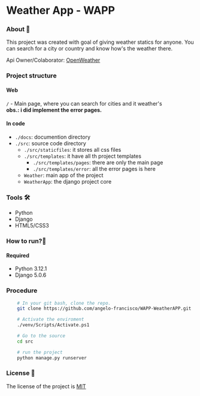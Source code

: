 # Weather App - WAPP

### About 📙
This project was created with goal of giving weather statics for anyone. You can search for a city or country and know how's the weather there.

Api Owner/Colaborator: [OpenWeather](https://openweathermap.org/)
### Project structure
#### Web
`/` - Main page, where you can search for cities and it weather's<br>
**obs.: i did implement the error pages.**
#### In code
- `./docs`: documention directory
- `./src`: source code directory
  - `./src/staticfiles`: it stores all css files
  - `./src/templates`: it have all th project templates
    - `./src/templates/pages`: there are only the main page
    - `./src/templates/error`: all the error pages is here
  - `Weather`: main app of the project
  - `WeatherApp`: the django project core

### Tools 🛠️
- Python
- Django
- HTML5/CSS3
### How to run?🏃
#### Required
- Python 3.12.1
- Django 5.0.6
### Procedure
```bash
    # In your git bash, clone the repo.
    git clone https://github.com/angelo-francisco/WAPP-WeatherAPP.git

    # Activate the enviroment
    ./venv/Scripts/Activate.ps1

    # Go to the source
    cd src

    # run the project
    python manage.py runserver
```


### License 🔑

The license of the project is [MIT](https://opensource.org/license/mit)

